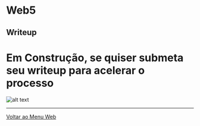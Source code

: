 # Web5

## Writeup


# Em Construção, se quiser submeta seu writeup para acelerar o processo

![alt text](https://raw.githubusercontent.com/insidersec/ctf_writeups/master/img/web5-1.png)




---

[Voltar ao Menu Web](https://writeup.insidersec.io/web)